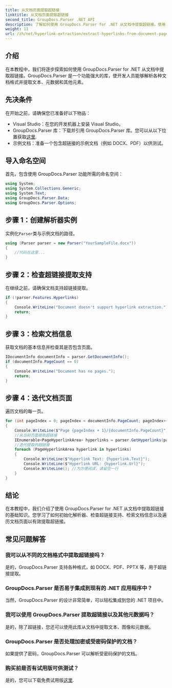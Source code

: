 ```yaml
---
title: 从文档页面提取超链接
linktitle: 从文档页面提取超链接
second_title: GroupDocs.Parser .NET API
description: 了解如何使用 GroupDocs.Parser for .NET 从文档中提取超链接。使用 C# 进行超链接提取的分步指南。
weight: 11
url: /zh/net/hyperlink-extraction/extract-hyperlinks-from-document-page/
---
```

## 介绍
在本教程中，我们将逐步探索如何使用 GroupDocs.Parser for .NET 从文档中提取超链接。GroupDocs.Parser 是一个功能强大的库，使开发人员能够解析各种文档格式并提取文本、元数据和其他元素。
## 先决条件
在开始之前，请确保您已准备好以下物品：
- Visual Studio：在您的开发机器上安装 Visual Studio。
-  GroupDocs.Parser 库：下载并引用 GroupDocs.Parser 库。您可以从以下位置获取[这里](https://releases.groupdocs.com/parser/net/).
- 示例文档：准备一个包含超链接的示例文档（例如 DOCX、PDF）以供测试。

## 导入命名空间
首先，包含使用 GroupDocs.Parser 功能所需的命名空间：
```csharp
using System;
using System.Collections.Generic;
using System.Text;
using GroupDocs.Parser.Data;
using GroupDocs.Parser.Options;
```
## 步骤 1：创建解析器实例
实例化`Parser`类与示例文档的路径。
```csharp
using (Parser parser = new Parser("YourSampleFile.docx"))
{
    //代码在这里...
}
```
## 步骤 2：检查超链接提取支持
在继续之前，请确保文档支持超链接提取。
```csharp
if (!parser.Features.Hyperlinks)
{
    Console.WriteLine("Document doesn't support hyperlink extraction.");
    return;
}
```
## 步骤 3：检索文档信息
获取文档的基本信息并检查其是否包含页面。
```csharp
IDocumentInfo documentInfo = parser.GetDocumentInfo();
if (documentInfo.PageCount == 0)
{
    Console.WriteLine("Document has no pages.");
    return;
}
```
## 步骤 4：迭代文档页面
遍历文档的每一页。
```csharp
for (int pageIndex = 0; pageIndex < documentInfo.PageCount; pageIndex++)
{
    Console.WriteLine($"Page {pageIndex + 1}/{documentInfo.PageCount}");
    //从当前页面提取超链接
    IEnumerable<PageHyperlinkArea> hyperlinks = parser.GetHyperlinks(pageIndex);
    //迭代提取的超链接
    foreach (PageHyperlinkArea hyperlink in hyperlinks)
    {
        Console.WriteLine($"Hyperlink Text: {hyperlink.Text}");
        Console.WriteLine($"Hyperlink URL: {hyperlink.Url}");
        Console.WriteLine(); //为方便阅读，请留空一行
    }
}
```

## 结论
在本教程中，我们介绍了使用 GroupDocs.Parser for .NET 从文档中提取超链接的基础知识。您学习了如何初始化解析器、检查超链接支持、检索文档信息以及遍历文档页面以有效提取超链接。

## 常见问题解答
### 我可以从不同的文档格式中提取超链接吗？
是的，GroupDocs.Parser 支持各种格式，如 DOCX、PDF、PPTX 等，用于超链接提取。
### GroupDocs.Parser 是否易于集成到现有的 .NET 应用程序中？
当然，GroupDocs.Parser 的设计非常简单，可以轻松集成到您的 .NET 项目中。
### 我可以使用 GroupDocs.Parser 提取超链接以及其他元数据吗？
是的，除了超链接，您还可以使用此库从文档中提取文本、图像和元数据。
### GroupDocs.Parser 是否处理加密或受密码保护的文档？
如果提供了密码，GroupDocs.Parser 可以解析受密码保护的文档。
### 购买前是否有试用版可供测试？
是的，您可以下载免费试用版[这里](https://releases.groupdocs.com/).